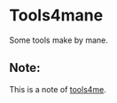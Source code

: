 # Tools4mane

Some tools make by mane.

## Note:

This is a note of [tools4me](https://github.com/manesec/tools4me).
